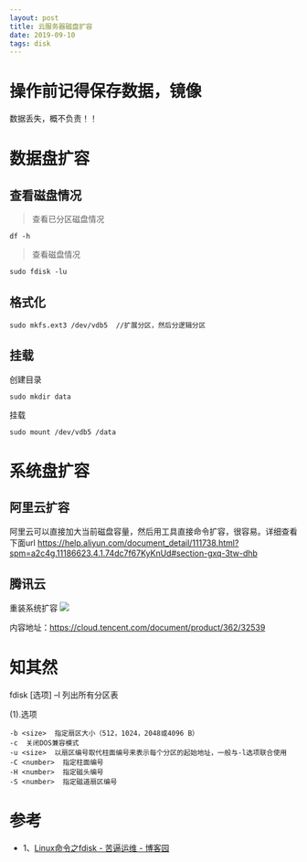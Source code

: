 ```yaml
---
layout: post
title: 云服务器磁盘扩容
date: 2019-09-10 
tags: disk
---
```

# 操作前记得保存数据，镜像
数据丢失，概不负责！！

# 数据盘扩容
## 查看磁盘情况
> 查看已分区磁盘情况
```
df -h
```

> 查看磁盘情况
```
sudo fdisk -lu
```

## 格式化
```
sudo mkfs.ext3 /dev/vdb5  //扩展分区，然后分逻辑分区
```


## 挂载
创建目录
```
sudo mkdir data
```
挂载
```
sudo mount /dev/vdb5 /data
```


# 系统盘扩容

## 阿里云扩容
阿里云可以直接加大当前磁盘容量，然后用工具直接命令扩容，很容易。详细查看下面url
https://help.aliyun.com/document_detail/111738.html?spm=a2c4g.11186623.4.1.74dc7f67KyKnUd#section-gxq-3tw-dhb

## 腾讯云

重装系统扩容
![](http://img.zzhpeng.cn/FtGTBTeftcin55OCyU8g-J2p_Q4J)

内容地址：https://cloud.tencent.com/document/product/362/32539



# 知其然
fdisk [选项] –l <disk>  列出所有分区表

(1).选项
```
-b <size>  指定扇区大小（512，1024，2048或4096 B）
-c  关闭DOS兼容模式
-u <size>  以扇区编号取代柱面编号来表示每个分区的起始地址，一般与-l选项联合使用
-C <number>  指定柱面编号
-H <number>  指定磁头编号
-S <number>  指定磁道扇区编号
```


# 参考
* 1、[Linux命令之fdisk - 苦逼运维 - 博客园](https://www.cnblogs.com/diantong/p/8820779.html)


